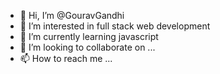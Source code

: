 - 👋 Hi, I’m @GouravGandhi
- 👀 I’m interested in full stack web development
- 🌱 I’m currently learning javascript
- 💞️ I’m looking to collaborate on ...
- 📫 How to reach me ...

<!---
GouravGandhi/GouravGandhi is a ✨ special ✨ repository because its `README.md` (this file) appears on your GitHub profile.
You can click the Preview link to take a look at your changes.
--->

